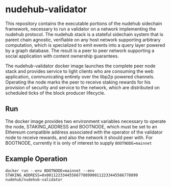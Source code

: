 # nudehub-validator

This repository contains the executable portions of the nudehub sidechain framework, necessary to run a validator on a network implementing the nudehub protocol. The nudehub stack is a stateful sidechain system that is parent chain agnostic, verifiable on any host network supporting arbitrary computation, which is specialized to emit events into a query layer powered by a graph database. The result is a peer to peer network supporting a social application with content ownership guarantees.

The nudehub-validator docker image launches the complete peer node stack and provides service to light clients who are consuming the web application, communicating entirely over the libp2p powered channels. Operating the node marks the peer to receive staking rewards for his provision of security and service to the network, which are distributed on scheduled ticks of the block producer lifecycle.

## Run

The docker image provides two environment variables necessary to operate the node, STAKING_ADDRESS and BOOTNODE, which must be set to an Ethereum compatible address associated with the operator of the validator node to receive rewards, and also the network it should peer with. For BOOTNODE, currently it is only of interest to supply `BOOTNODE=mainnet`

## Example Operation

```shell
docker run --env BOOTNODE=mainnet --env STAKING_ADDRESS=0x0011223344556677889900112233445566778899 nudehub/nudehub-validator
```
